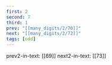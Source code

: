 ```yaml
---
first: 2
second: 7
third: 1
prev: "[[many_digits/2/70]]"
next: "[[many_digits/2/72]]"
tags: [odd]
---
```

prev2-in-text: [[69]]
next2-in-text: [[73]]

